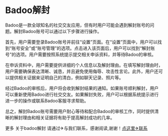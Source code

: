 # Badoo解封

Badoo是一款全球知名的社交交友应用，但有时用户可能会遇到解封账号的问题。解封Badoo账号可以通过以下步骤进行操作。

首先，用户需要登录Badoo账号并前往“设置”页面。在“设置”页面中，用户可以找到“账号安全”或“账号管理”的选项。点击进入该页面后，用户可以找到“解封账号”的选项。用户需要按照系统提示提交相关申诉资料，并等待Badoo的审核。

在申诉资料中，用户需要提供详细的个人信息以及解封理由。在填写解封理由时，用户需要确保表达清晰、诚恳，并且避免使用侮辱、攻击性言论。此外，用户还可以提供相关证据来证明自己的清白，例如聊天记录、照片等。

经过Badoo的审核后，用户将会收到解封结果的通知。如果账号顺利解封，用户可以重新使用Badoo进行社交交友。如果解封失败，用户可以根据系统提示进行进一步的操作或联系Badoo客服寻求帮助。

总之，解封Badoo账号需要用户耐心等待和配合Badoo的审核工作，同时提供清晰的解封理由和相关证据将有助于提高解封成功的几率。

更多 关于badoo解封 请通过✈与我们联系，感谢阅读,谢谢！[点这里✈联系](https://lm.k02.cc)